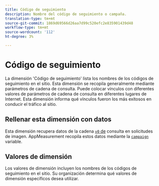 ```yaml
---
title: Código de seguimiento
description: Nombre del código de seguimiento o campaña.
translation-type: tm+mt
source-git-commit: 1869d69566d26aa7d99c520efc2e835901439d48
workflow-type: tm+mt
source-wordcount: '112'
ht-degree: 3%

---
```



# Código de seguimiento

La dimensión &#39;Código de seguimiento&#39; lista los nombres de los códigos de seguimiento en el sitio. Esta dimensión se recopila generalmente mediante parámetros de cadena de consulta. Puede colocar vínculos con diferentes valores de parámetros de cadena de consulta en diferentes lugares de Internet. Esta dimensión informa qué vínculos fueron los más exitosos en conducir el tráfico al sitio.

## Rellenar esta dimensión con datos

Esta dimensión recupera datos de la cadena [`v0` de](/help/implement/validate/query-parameters.md) consulta en solicitudes de imagen. AppMeasurement recopila estos datos mediante la [`campaign`](/help/implement/vars/page-vars/campaign.md) variable.

## Valores de dimensión

Los valores de dimensión incluyen los nombres de los códigos de seguimiento en el sitio. Su organización determina qué valores de dimensión específicos desea utilizar.

